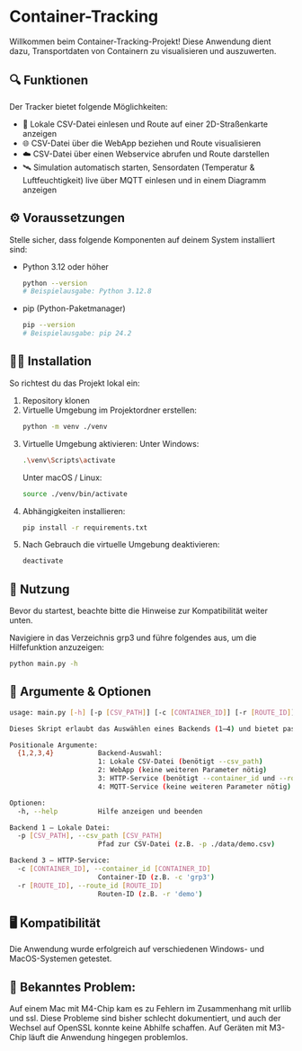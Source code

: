 # Container-Tracking

Willkommen beim Container-Tracking-Projekt!
Diese Anwendung dient dazu, Transportdaten von Containern zu visualisieren und auszuwerten.

## 🔍 Funktionen

Der Tracker bietet folgende Möglichkeiten:
- 📄 Lokale CSV-Datei einlesen und Route auf einer 2D-Straßenkarte anzeigen
- 🌐 CSV-Datei über die WebApp beziehen und Route visualisieren
- ☁️ CSV-Datei über einen Webservice abrufen und Route darstellen
- 🛰️ Simulation automatisch starten, Sensordaten (Temperatur & Luftfeuchtigkeit) live über MQTT einlesen und in einem Diagramm anzeigen



## ⚙️ Voraussetzungen

Stelle sicher, dass folgende Komponenten auf deinem System installiert sind:
- Python 3.12 oder höher
    ```bash
    python --version
    # Beispielausgabe: Python 3.12.8
    ```
- pip (Python-Paketmanager)
    ```bash
    pip --version
    # Beispielausgabe: pip 24.2
    ```
## 🧑‍💻 Installation

So richtest du das Projekt lokal ein:
1.	Repository klonen
2.	Virtuelle Umgebung im Projektordner erstellen:
    ```bash
    python -m venv ./venv
    ```
3.	Virtuelle Umgebung aktivieren:
    Unter Windows:
    ```bash
    .\venv\Scripts\activate
    ```
    Unter macOS / Linux:
    ```bash
    source ./venv/bin/activate
    ```
4.	Abhängigkeiten installieren:
    ```bash
    pip install -r requirements.txt
    ```
5.	Nach Gebrauch die virtuelle Umgebung deaktivieren:
    ```bash
    deactivate
    ```
## 🚀 Nutzung

Bevor du startest, beachte bitte die Hinweise zur Kompatibilität weiter unten.

Navigiere in das Verzeichnis grp3 und führe folgendes aus, um die Hilfefunktion anzuzeigen:
```bash
python main.py -h
```
## 📜 Argumente & Optionen
```bash
usage: main.py [-h] [-p [CSV_PATH]] [-c [CONTAINER_ID]] [-r [ROUTE_ID]] {1,2,3,4}

Dieses Skript erlaubt das Auswählen eines Backends (1–4) und bietet passende Argumente je nach Auswahl.

Positionale Argumente:
  {1,2,3,4}           Backend-Auswahl:
                      1: Lokale CSV-Datei (benötigt --csv_path)
                      2: WebApp (keine weiteren Parameter nötig)
                      3: HTTP-Service (benötigt --container_id und --route_id)
                      4: MQTT-Service (keine weiteren Parameter nötig)

Optionen:
  -h, --help          Hilfe anzeigen und beenden

Backend 1 – Lokale Datei:
  -p [CSV_PATH], --csv_path [CSV_PATH]
                      Pfad zur CSV-Datei (z.B. -p ./data/demo.csv)

Backend 3 – HTTP-Service:
  -c [CONTAINER_ID], --container_id [CONTAINER_ID]
                      Container-ID (z.B. -c 'grp3')
  -r [ROUTE_ID], --route_id [ROUTE_ID]
                      Routen-ID (z.B. -r 'demo')
```
## 🖥️ Kompatibilität

Die Anwendung wurde erfolgreich auf verschiedenen Windows- und MacOS-Systemen getestet.

## 🛑 Bekanntes Problem:
Auf einem Mac mit M4-Chip kam es zu Fehlern im Zusammenhang mit urllib und ssl.
Diese Probleme sind bisher schlecht dokumentiert, und auch der Wechsel auf OpenSSL konnte keine Abhilfe schaffen. Auf Geräten mit M3-Chip läuft die Anwendung hingegen problemlos.
